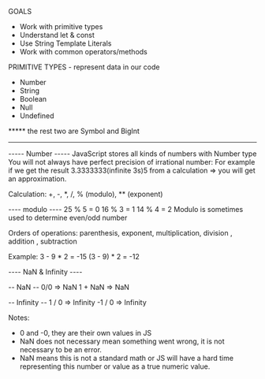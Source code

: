 GOALS
- Work with primitive types
- Understand let & const
- Use String Template Literals
- Work with common operators/methods

PRIMITIVE TYPES - represent data in our code
- Number
- String
- Boolean
- Null
- Undefined

***** the rest two are Symbol and BigInt

---------------------------------------

----- Number -----
JavaScript stores all kinds of numbers with Number type
You will not always have perfect precision of irrational number: For example if we get the result 3.3333333(infinite 3s)5 from a calculation => you will get an approximation.

Calculation: +, -, *, /, % (modulo), ** (exponent)

---- modulo ----
25 % 5 = 0
16 % 3 = 1
14 % 4 = 2
Modulo is sometimes used to determine even/odd number

Orders of operations: parenthesis, exponent, multiplication, division , addition , subtraction

Example:
3 - 9 * 2 = -15
(3 - 9) * 2 = -12


---- NaN & Infinity ----

-- NaN --
0/0 => NaN
1 + NaN => NaN

-- Infinity --
1 / 0 => Infinity
-1 / 0 => Infinity

Notes:
- 0 and -0, they are their own values in JS
- NaN does not necessary mean something went wrong, it is not necessary to be an error.
- NaN means this is not a standard math or JS will have a hard time representing this number or value as a true numeric value.